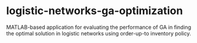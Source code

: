 # logistic-networks-ga-optimization

MATLAB-based application for evaluating the performance of GA in finding the optimal solution in logistic networks using order-up-to inventory policy.
